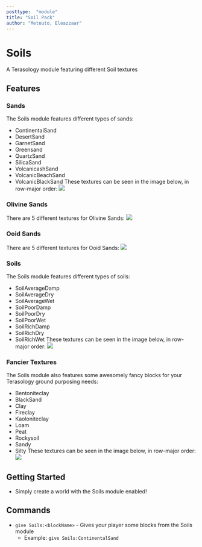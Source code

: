 ```yaml
---
posttype:  "module"  
title: "Soil Pack"
author: "Metouto, Eleazzaar"
---
```

# Soils
A Terasology module featuring different Soil textures

## Features

### Sands
The Soils module features different types of sands: 
* ContinentalSand
* DesertSand
* GarnetSand
* Greensand
* QuartzSand
* SilicaSand
* VolcanicashSand
* VolcanicBeachSand
* VolcanicBlackSand
These textures can be seen in the image below, in row-major order:
![](media/sands.png)

### Olivine Sands
There are 5 different textures for Olivine Sands:
![](media/olivinesands.png)

### Ooid Sands
There are 5 different textures for Ooid Sands:
![](media/ooidsands.png)

### Soils 
The Soils module features different types of soils: 
* SoilAverageDamp
* SoilAverageDry
* SoilAverageWet
* SoilPoorDamp
* SoilPoorDry
* SoilPoorWet
* SoilRichDamp
* SoilRichDry
* SoilRichWet
These textures can be seen in the image below, in row-major order:
![](media/soils.png)

### Fancier Textures
The Soils module also features some awesomely fancy blocks for your Terasology ground purposing needs:
* Bentoniteclay
* BlackSand
* Clay
* Fireclay
* Kaoloniteclay
* Loam
* Peat
* Rockysoil
* Sandy
* Silty
These textures can be seen in the image below, in row-major order:
![](media/fancy.png)

## Getting Started
* Simply create a world with the Soils module enabled!

## Commands
* `give Soils:<blockName>` - Gives your player some blocks from the Soils module
  * Example: `give Soils:ContinentalSand`
